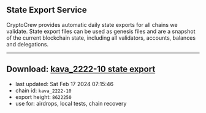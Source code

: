 ## State Export Service
CryptoCrew provides automatic daily state exports for all chains we validate. State export files can be used as genesis files and are a snapshot of the current blockchain state, including all validators, accounts, balances and delegations.

---
**Download: [kava_2222-10 state export](https://dl-eu2.ccvalidators.com/SERVICE/kava/kava_2222-10_export_8622250.json)**
---

- last updated: Sat Feb 17 2024 07:15:46
- chain id: `kava_2222-10`
- export height: `8622250`
- use for: airdrops, local tests, chain recovery
